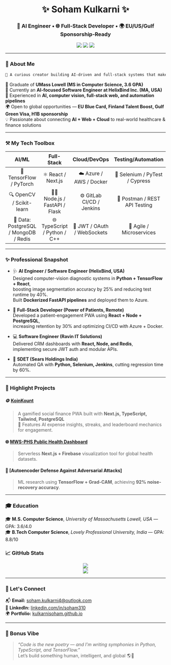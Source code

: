 <!-- Profile Header -->
<h1 align="center">✨ Soham Kulkarni ✨</h1>
<h3 align="center">🧠 AI Engineer • 🌐 Full-Stack Developer • 🌍 EU/US/Gulf Sponsorship-Ready</h3>

<p align="center">
  <a href="mailto:soham.kulkarni4@outlook.com"><img src="https://img.shields.io/badge/Email-D14836?style=for-the-badge&logo=gmail&logoColor=white"/></a>
  <a href="https://www.linkedin.com/in/soham310/"><img src="https://img.shields.io/badge/LinkedIn-blue?style=for-the-badge&logo=linkedin&logoColor=white" /></a>
  <a href="https://github.com/kulkarnisoham"><img src="https://img.shields.io/badge/GitHub-171515?style=for-the-badge&logo=github&logoColor=white" /></a>
</p>

---

### 🌈 About Me

```diff
💬 A curious creator building AI-driven and full-stack systems that make tech more human.
```

🧠 Graduate of **UMass Lowell (MS in Computer Science, 3.6 GPA)**  
💼 Currently an **AI-focused Software Engineer at HelixBind Inc. (MA, USA)**  
🧩 Experienced in **AI, computer vision, full-stack web, and automation pipelines**  
🌍 Open to global opportunities — **EU Blue Card, Finland Talent Boost, Gulf Green Visa, H1B sponsorship**  
💡 Passionate about connecting **AI + Web + Cloud** to real-world healthcare & finance solutions

---

### ⚒️ My Tech Toolbox

<div align="center">

| AI/ML | Full-Stack | Cloud/DevOps | Testing/Automation |
|:--:|:--:|:--:|:--:|
| 🧠 TensorFlow / PyTorch | ⚛️ React / Next.js | ☁️ Azure / AWS / Docker | 🧩 Selenium / PyTest / Cypress |
| 🔍 OpenCV / Scikit-learn | 🧑‍💻 Node.js / FastAPI / Flask | ⚙️ GitLab CI/CD / Jenkins | 🧪 Postman / REST API Testing |
| 🧾 Data: PostgreSQL / MongoDB / Redis | 🌐 TypeScript / Python / C++ | 🔐 JWT / OAuth / WebSockets | 🧭 Agile / Microservices |

</div>

---

### ✨ Professional Snapshot

- 🩺 **AI Engineer / Software Engineer (HelixBind, USA)**  
  Designed computer-vision diagnostic systems in **Python + TensorFlow + React**,  
  boosting image segmentation accuracy by 25% and reducing test runtime by 40%.  
  Built **Dockerized FastAPI pipelines** and deployed them to Azure.

- 🌱 **Full-Stack Developer (Power of Patients, Remote)**  
  Developed a patient-engagement PWA using **React + Node + PostgreSQL**,  
  increasing retention by 30% and optimizing CI/CD with Azure + Docker.

- 💻 **Software Engineer (Ravin IT Solutions)**  
  Delivered CRM dashboards with **React, Node, and Redis**,  
  implementing secure JWT auth and modular APIs.

- 🔬 **SDET (Sears Holdings India)**  
  Automated QA with **Python, Selenium, Jenkins**, cutting regression time by 60%.

---

### 🧩 Highlight Projects

#### 🪙 [KoinKount](https://koinkount.vercel.app)
> A gamified social finance PWA built with **Next.js, TypeScript, Tailwind, PostgreSQL**  
> 🧠 Features AI expense insights, streaks, and leaderboard mechanics for engagement.


#### 🌐 [MWS-PHS Public Health Dashboard](https://mwsphs.vercel.app)
> Serverless **Next.js + Firebase** visualization tool for global health datasets.

#### 🧠 [Autoencoder Defense Against Adversarial Attacks]
> ML research using **TensorFlow + Grad-CAM**, achieving **92% noise-recovery accuracy**.

---

### 🎓 Education

🎓 **M.S. Computer Science**, *University of Massachusetts Lowell, USA* — GPA: 3.6/4.0  
🎓 **B.Tech Computer Science**, *Lovely Professional University, India* — GPA: 8.8/10  


### 📈 GitHub Stats

<p align="center">
  <img src="https://github-readme-stats.vercel.app/api?username=kulkarnisoham&show_icons=true&theme=highcontrast" />
  <br/>
  <img src="https://github-readme-streak-stats.herokuapp.com/?user=kulkarnisoham&theme=radical" />
</p>

---

### 🤝 Let's Connect

📬 **Email:** [soham.kulkarni4@outlook.com](mailto:soham.kulkarni4@outlook.com)  
🔗 **LinkedIn:** [linkedin.com/in/soham310](https://www.linkedin.com/in/soham310)  
🌍 **Portfolio:** [kulkarnisoham.github.io](https://github.com/kulkarnisoham)  

---

### 🪩 Bonus Vibe

> _“Code is the new poetry — and I’m writing symphonies in Python, TypeScript, and TensorFlow.”_  
> Let’s build something human, intelligent, and global 🌎💫
